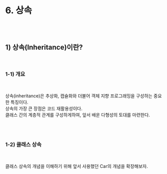 # 6. 상속

<br/>
<br/>

## 1) 상속(Inheritance)이란?

<br/>

### 1-1) 개요

<br/>

상속(inheritance)은 추상화, 캡슐화와 더불어 객체 지향 프로그래밍을 구성하는 중요한 특징이다. <br/>
상속의 가장 큰 장점은 코드 재활용성이다. <br/>
클래스 간의 계층적 관계를 구성하게하여, 앞서 배운 다형성의 토대를 마련한다. <br/>

<br/>
<br/>

### 1-2) 클래스 상속

<br/>

클래스 상속의 개념을 이해하기 위해 앞서 사용했던 Car의 개념을 확장해보자. <br/>

<br/>
